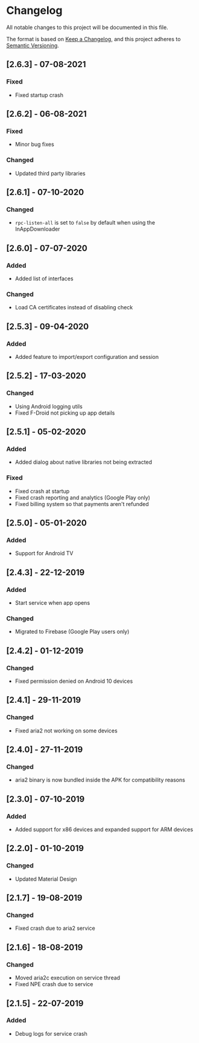 # Changelog
All notable changes to this project will be documented in this file.

The format is based on [Keep a Changelog](https://keepachangelog.com/en/1.0.0/),
and this project adheres to [Semantic Versioning](https://semver.org/spec/v2.0.0.html).

## [2.6.3] - 07-08-2021
### Fixed
- Fixed startup crash


## [2.6.2] - 06-08-2021
### Fixed
- Minor bug fixes

### Changed
- Updated third party libraries


## [2.6.1] - 07-10-2020
### Changed
- `rpc-listen-all` is set to `false` by default when using the InAppDownloader


## [2.6.0] - 07-07-2020
### Added
- Added list of interfaces

### Changed
- Load CA certificates instead of disabling check


## [2.5.3] - 09-04-2020
### Added
- Added feature to import/export configuration and session


## [2.5.2] - 17-03-2020
### Changed
- Using Android logging utils
- Fixed F-Droid not picking up app details


## [2.5.1] - 05-02-2020
### Added
- Added dialog about native libraries not being extracted

### Fixed
- Fixed crash at startup
- Fixed crash reporting and analytics (Google Play only)
- Fixed billing system so that payments aren't refunded


## [2.5.0] - 05-01-2020
### Added
- Support for Android TV


## [2.4.3] - 22-12-2019
### Added
- Start service when app opens

### Changed
- Migrated to Firebase (Google Play users only)


## [2.4.2] - 01-12-2019
### Changed
- Fixed permission denied on Android 10 devices


## [2.4.1] - 29-11-2019
### Changed
- Fixed aria2 not working on some devices


## [2.4.0] - 27-11-2019
### Changed
- aria2 binary is now bundled inside the APK for compatibility reasons


## [2.3.0] - 07-10-2019
### Added
- Added support for x86 devices and expanded support for ARM devices


## [2.2.0] - 01-10-2019
### Changed
- Updated Material Design


## [2.1.7] - 19-08-2019
### Changed
- Fixed crash due to aria2 service


## [2.1.6] - 18-08-2019
### Changed
- Moved aria2c execution on service thread 
- Fixed NPE crash due to service


## [2.1.5] - 22-07-2019
### Added
- Debug logs for service crash